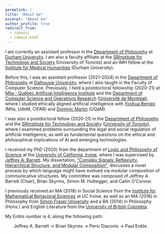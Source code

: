 ```yaml
---
permalink: /
title: "About me"
excerpt: "About me"
author_profile: true
redirect_from: 
  - /about/
  - /about.html
---
```


I am currently an assistant professor in the [Department of Philosophy](https://www.durham.ac.uk/departments/academic/philosophy/ "Durham Philosophy") at [Durham University](https://www.durham.ac.uk/ "Durham"). I am also a faculty affiliate at the [SRInstitute for Technology and Society](https://srinstitute.utoronto.ca/ "Toronto SRI") (University of Toronto) and an IMH fellow at the [Institute for Medical Humanities](https://www.durham.ac.uk/research/institutes-and-centres/medical-humanities/ "Durham IMH") (Durham University).

Before this, I was an assistant professor (2021-2024) in the [Department of Philosophy](https://www.dal.ca/faculty/arts/philosophy.html "Dal Philo") at [Dalhousie University](https://www.dal.ca/ "Dal"), where I also taught in the Faculty of Computer Science. Previously, I held a postdoctoral fellowship (2020-21) at [Mila - Québec Artificial Intelligence Institute](https://mila.quebec/ "Mila") and the [Department of Computer Science and Operations Research](https://diro.umontreal.ca/accueil/ "DIRO - UdeM") ([Université de Montréal](https://www.umontreal.ca "UdeM")), where I studied ethically aligned artificial intelligence with [Yoshua Bengio](http://www.iro.umontreal.ca/~bengioy/yoshua_en/ "Yoshua Bengio") (Mila, UdeM, CIFAR) and [Dominic Martin](https://sites.google.com/view/dmartin/ai-ethics?authuser=0 "Dominic Martin") (UQàM).

I was also a postdoctoral fellow (2020-21) in the [Department of Philosophy](https://philosophy.utoronto.ca "UofT Philosophy") and the [SRInstitute for Technology and Society](https://www.torontosri.ca "Toronto SRI") ([University of Toronto](https://www.utoronto.ca "UofT")), where I examined problems surrounding the legal and social regulation of artificial intelligence, as well as fundamental questions on the ethical and philosophical implications of AI and emerging technologies.

I received my PhD (2020) from the department of [Logic and Philosophy of Science](https://www.lps.uci.edu "Logic and Philosophy of Science") at the [University of California, Irvine](https://uci.edu "University of California, Irvine"), where I was supervised by [Jeffrey A. Barrett](http://faculty.sites.uci.edu/jeffreybarrett/ "Jeffrey A. Barrett"). My dissertation, ["Complex Signals: Reflexivity, Hierarchical Structure, and Modular Composition"](https://escholarship.org/uc/item/5328x080 "Complex Signals"), discusses a novel process by which language might have evolved via modular composition of communicative structures. My committee was composed of Jeffrey A. Barrett (Chair), Brian Skyrms, Simon M. Huttegger, and Cailin O'Connor.

I previously received an MA (2018) in Social Science from the [Institute for Mathematical Behavioral Sciences](https://www.imbs.uci.edu/ "Institute for Mathematical Behavioral Sciences") at UC Irvine, as well as an MA (2016) in Philosophy from [Simon Fraser University](https://www.sfu.ca/ "Simon Fraser University") and a BA (2014) in Philosophy (Hons.) and English Literature from the [University of British Columbia](https://www.ubc.ca/ "University of British Columbia").

My Erd&#246;s number is 4, along the following path:

&nbsp;&nbsp;&nbsp;&nbsp;&nbsp;&nbsp; Jeffrey A. Barrett &#8594; Brian Skyrms &#8594; Persi Diaconis &#8594; Paul Erd&#246;s
